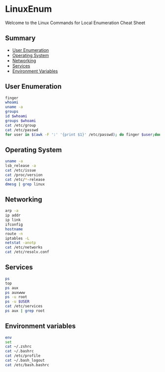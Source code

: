 # LinuxEnum
Welcome to the Linux Commands for Local Enumeration Cheat Sheet


## Summary

* [User Enumeration](#user-enumeration)
* [Operating System](#operating-system)
* [Networking](#networking)
* [Services](#services)
* [Environment Variables](#environment-variables)






## User Enumeration

```bash
finger
whoami
uname -a
groups
id $whoami
groups $whoami
cat /etc/group
cat /etc/passwd
for user in $(awk -F ':' '{print $1}' /etc/passwd); do finger $user;done |grep Shell  2>/dev/null
```

## Operating System

```bash
uname -a
lsb_release -a
cat /etc/issue  
cat /proc/version
cat /etc/*-release
dmesg | grep linux 
```


## Networking

```bash
arp -a
ip addr
ip link
ifconfig
hostname
route -n
iptables -L
netstat -anotp
cat /etc/networks 
cat /etc/resolv.conf


```
## Services

```bash
ps
top
ps aux
ps auxwww
ps -u root
ps -u $USER
cat /etc/services
ps aux | grep root
```

## Environment variables

```bash
env
set
cat ~/.zshrc
cat ~/.bashrc
cat /etc/profile
cat ~/.bash_logout 
cat /etc/bash.bashrc
```
